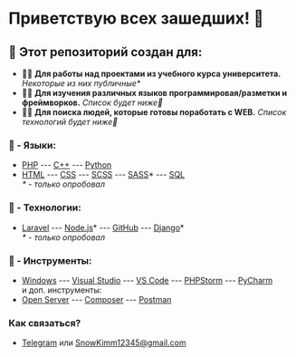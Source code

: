 # Приветствую всех зашедших! 👋    
## 💬 Этот репозиторий создан для:

- 🐱‍👤 __Для работы над проектами из учебного курса университета.__ _Некоторые из них публичные*_
- 🐱‍🏍 __Для изучения различных языков программировая/разметки и фреймворков.__ _Список будет ниже💢_
- 🐱‍💻 __Для поиска людей, которые готовы поработать с WEB.__ _Список технологий будет ниже💢_

### 💢 - Языки:
- [PHP](https://www.php.net/manual/ru/intro-whatis.php) --- [C++](https://ru.wikipedia.org/wiki/C%2B%2B) --- [Python](https://www.python.org/)   
- [HTML]() --- [CSS]() --- [SCSS]() --- [SASS]()* --- [SQL]()   
_* - только опробовал_

### 💢 - Технологии:
- [Laravel](https://laravel.com/) --- [Node.js]()* --- [GitHub](https://github.com/RiabovAndrew/RiabovAndrew) --- [Django](https://www.djangoproject.com/)*   
_* - только опробовал_

### 💢 - Инструменты:
- [Windows]() --- [Visual Studio]() --- [VS Code]() --- [PHPStorm]() --- [PyCharm]()   
и доп. инструменты:   
- [Open Server]() --- [Composer]() --- [Postman]()

### Как связаться?
- [Telegram][telegram] или SnowKimm12345@gmail.com

[telegram]: https://t.me/ZedZarbond
